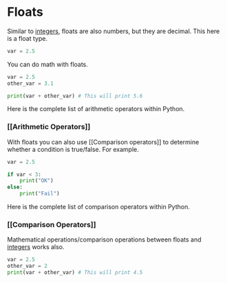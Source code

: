 # Floats

Similar to [integers](Integers), floats are also numbers, but they are decimal. This here is a float type.

```python
var = 2.5
```

You can do math with floats.

```python
var = 2.5
other_var = 3.1

print(var + other_var) # This will print 5.6
```

Here is the complete list of arithmetic operators within Python.

### [[Arithmetic Operators]]

With floats you can also use [[Comparison operators]] to determine whether a condition is true/false. For example.

```python
var = 2.5

if var < 3:
	print("OK")
else:
	print("Fail")
```

Here is the complete list of comparison operators within Python.

### [[Comparison Operators]]

Mathematical operations/comparison operations between floats and [integers](Intergers) works also.

```python
var = 2.5
other_var = 2
print(var + other_var) # This will print 4.5
```